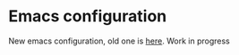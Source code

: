 # Emacs configuration

New emacs configuration, old one is [here](https://github.com/gueckmooh/.emacs.d). Work in progress
